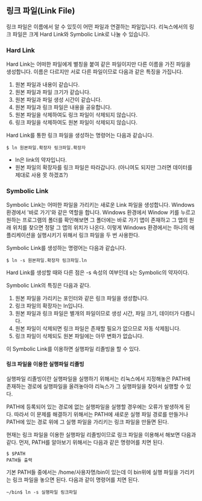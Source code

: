 ## 링크 파일(Link File)

링크 파일은 이름에서 알 수 있듯이 어떤 파일과 연결하는 파일입니다.
리눅스에서의 링크 파일은 크게 Hard Link와 Symbolic Link로 나눌 수 있습니다.

### Hard Link

Hard Link는 어떠한 파일에게 별칭을 붙여 같은 파일이지만 다른 이름을 가진 파일을 생성합니다.
이름은 다르지만 서로 다른 파일이므로 다음과 같은 특징을 가집니다.

1. 원본 파일과 내용이 같습니다.
2. 원본 파일과 파일 크기가 같습니다.
3. 원본 파일과 파일 생성 시간이 같습니다.
4. 원본 파일과 링크 파일은 내용을 공유합니다.
5. 원본 파일을 삭제하여도 링크 파일이 삭제되지 않습니다.
6. 링크 파일을 삭제하여도 원본 파일이 삭제되지 않습니다.

Hard Link를 통한 링크 파일을 생성하는 명령어는 다음과 같습니다.

```Linux
$ ln 원본파일.확장자 링크파일.확장자
```

- ln은 link의 약자입니다.
- 원본 파일의 확장자를 링크 파일은 따라갑니다.
  (아니여도 되지만 그러면 데이터를 제대로 사용 못 하겠죠?)

### Symbolic Link

Symbolic Link는 어떠한 파일을 가리키는 새로운 Link 파일을 생성합니다.
Windows 환경에서 '바로 가기'와 같은 역할을 합니다.
Windows 환경에서 Window 키를 누르고 원하는 프로그램의 폴더를 확인해보면
그 폴더에는 바로 가기 앱이 존재하고 그 앱의 원래 위치를 찾으면 정말 그 앱의 위치가 나온다.
이렇게 Windows 환경에서는 하나의 애플리케이션을 실행시키기 위해서 링크 파일을 두 번 사용한다.

Symbolic Link를 생성하는 명령어는 다음과 같습니다.

```Linux
$ ln -s 원본파일.확장자 링크파일.ln
```

Hard Link를 생성할 때와 다른 점은 -s 속성의 여부인데
s는 Symbolic의 약자이다.

Symbolic Link의 특징은 다음과 같다.

1. 원본 파일을 가리키는 포인터와 같은 링크 파일을 생성합니다.
2. 링크 파일의 확장자는 ln입니다.
3. 원본 파일과 링크 파일은 별개의 파일이므로 생성 시간, 파일 크기, 데이터가 다릅니다.
4. 원본 파일이 삭제되면 링크 파일은 존재할 필요가 없으므로 자동 삭제됩니다.
5. 링크 파일이 삭제되도 원본 파일에는 아무 변화가 없습니다.

이 Symbolic Link를 이용하면 실행파일 리졸빙을 할 수 있다.

#### 링크 파일을 이용한 실행파일 리졸빙

실행파일 리졸빙이란 실행파일을 실행하기 위해서는 리눅스에서 지정해놓은 PATH에 존재하는
경로에 실행파일을 올려놓아야 리눅스가 그 실행파일을 찾아서 실행할 수 있다.

PATH에 등록되어 있는 경로에 없는 실행파일을 실행할 경우에는 오류가 발생하게 된다.
따라서 이 문제를 해결하기 위해서는 PATH에 새로운 실행 파일 경로를 만들거나
PATH에 있는 경로 위에 그 실행 파일을 가리키는 링크 파일을 만들면 된다.

현재는 링크 파일을 이용한 실행파일 리졸빙이므로  링크 파일을 이용해서 해보면 다음과 같다.
먼저, PATH를 알아보기 위해서는 다음과 같은 명령어를 치면 된다.

```Linux
$ $PATH
PATH들 출력
```

기본 PATH들 중에서는 /home/사용자명/bin이 있는데 이 bin위에 실행 파일을 가리키는 링크 파일을 놓으면 된다.
다음과 같이 명령어를 치면 된다.

```Linux
~/bin$ ln -s 실행파일 링크파일
```

